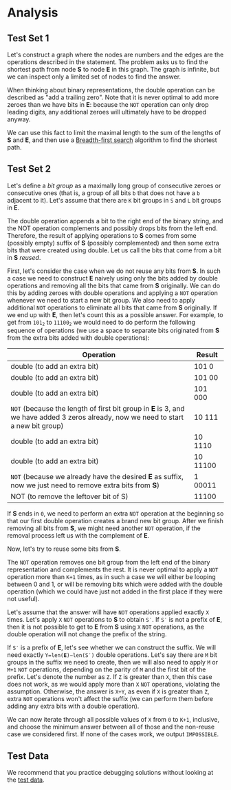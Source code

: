 # Analysis

## Test Set 1

Let's construct a graph where the nodes are numbers and the edges are the operations described in the statement. The problem asks us to find the shortest path from node **S** to node **E** in this graph. The graph is infinite, but we can inspect only a limited set of nodes to find the answer.

When thinking about binary representations, the double operation can be described as "add a trailing zero". Note that it is never optimal to add more zeroes than we have bits in **E**: because the `NOT` operation can only drop leading digits, any additional zeroes will ultimately have to be dropped anyway.

We can use this fact to limit the maximal length to the sum of the lengths of **S** and **E**, and then use a [Breadth-first search](https://en.wikipedia.org/wiki/Breadth-first_search) algorithm to find the shortest path.

## Test Set 2

Let's define a _bit group_ as a maximally long group of consecutive zeroes or consecutive ones (that is, a group of all bits `b` that does not have a `b` adjacent to it). Let's assume that there are `K` bit groups in `S` and `L` bit groups in **E**.

The double operation appends a bit to the right end of the binary string, and the NOT operation complements and possibly drops bits from the left end. Therefore, the result of applying operations to **S** comes from some (possibly empty) suffix of **S** (possibly complemented) and then some extra bits that were created using double. Let us call the bits that come from a bit in **S** _reused_.

First, let's consider the case when we do not reuse any bits from **S**. In such a case we need to construct **E** naively using only the bits added by double operations and removing all the bits that came from **S** originally. We can do this by adding zeroes with double operations and applying a `NOT` operation whenever we need to start a new bit group. We also need to apply additional `NOT` operations to eliminate all bits that came from **S** originally. If we end up with **E**, then let's count this as a possible answer. For example, to get from <code>101<sub>2</sub></code> to <code>11100<sub>2</sub></code> we would need to do perform the following sequence of operations (we use a space to separate bits originated from **S** from the extra bits added with double operations):

| **Operation**                                                                                                                        | **Result** |
| ------------------------------------------------------------------------------------------------------------------------------------ | ---------- |
| double (to add an extra bit)                                                                                                         | 101 0      |
| double (to add an extra bit)                                                                                                         | 101 00     |
| double (to add an extra bit)                                                                                                         | 101 000    |
| `NOT` (because the length of first bit group in **E** is 3, and we have added 3 zeros already, now we need to start a new bit group) | 10 111     |
| double (to add an extra bit)                                                                                                         | 10 1110    |
| double (to add an extra bit)                                                                                                         | 10 11100   |
| `NOT` (because we already have the desired **E** as suffix, now we just need to remove extra bits from **S**)                        | 1 00011    |
| NOT (to remove the leftover bit of S)                                                                                                | 11100      |

If **S** ends in `0`, we need to perform an extra `NOT` operation at the beginning so that our first double operation creates a brand new bit group. After we finish removing all bits from **S**, we might need another `NOT` operation, if the removal process left us with the complement of **E**.

Now, let's try to reuse some bits from **S**.

The `NOT` operation removes one bit group from the left end of the binary representation and complements the rest. It is never optimal to apply a `NOT` operation more than `K+1` times, as in such a case we will either be looping between 0 and 1, or will be removing bits which were added with the double operation (which we could have just not added in the first place if they were not useful).

Let's assume that the answer will have `NOT` operations applied exactly `X` times. Let's apply `X` `NOT` operations to **S** to obtain `S′`. If `S′` is not a prefix of **E**, then it is not possible to get to **E** from **S** using `X` `NOT` operations, as the double operation will not change the prefix of the string.

If `S′` is a prefix of **E**, let's see whether we can construct the suffix. We will need exactly <code>Y=len(**E**)−len(S′)</code> double operations. Let's say there are `M` bit groups in the suffix we need to create, then we will also need to apply `M` or `M+1` `NOT` operations, depending on the parity of `M` and the first bit of the prefix. Let's denote the number as `Z`. If `Z` is greater than `X`, then this case does not work, as we would apply more than `X` `NOT` operations, violating the assumption. Otherwise, the answer is `X+Y`, as even if `X` is greater than `Z`, extra `NOT` operations won't affect the suffix (we can perform them before adding any extra bits with a double operation).

We can now iterate through all possible values of `X` from `0` to `K+1`, inclusive, and choose the minimum answer between all of those and the non-reuse case we considered first. If none of the cases work, we output `IMPOSSIBLE`.

## Test Data

We recommend that you practice debugging solutions without looking at the [test data](https://codejam.googleapis.com/dashboard/get_file/AQj_6U0RxgDqZIS9d1VwOfrSel6wCPwPKdpjtO5F-zh1uMIAtdHf4ap3ReF9scWyJh8/test_data.zip).
